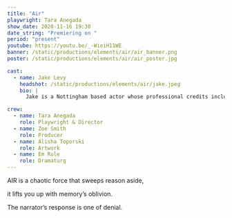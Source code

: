 ```yaml
---
title: "Air"
playwright: Tara Anegada
show_date: 2020-11-16 19:30
date_string: "Premiering on "
period: "present"
youtube: https://youtu.be/_-WieiH11WE
banner: /static/productions/elements/air/air_banner.png
poster: /static/productions/elements/air/air_poster.jpg

cast:
  - name: Jake Levy
    headshot: /static/productions/elements/air/jake.jpeg
    bio: |
      Jake is a Nottingham based actor whose professional credits include 'PVC' (2020) with Chronic Insanity Theatre and the short film 'Exaction' (2017) with Røde Reel. Jake has acted with The Nottingham New Theatre for a number of years, his credits include 'Celebration' (2020) and 'Esse SA Essay' (2018), as well as writing and directing the digital theatre piece 'MONKEY' (2020).

crew:
  - name: Tara Anegada
    role: Playwright & Director
  - name: Zoe Smith
    role: Producer
  - name: Alisha Toporski
    role: Artwork
  - name: Em Rule
    role: Dramaturg
---
```


AIR is a chaotic force that sweeps reason aside, 

it lifts you up with memory’s oblivion.

The narrator’s response is one of denial. 
